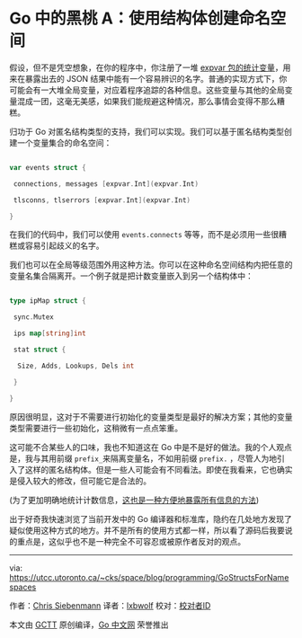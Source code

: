 # Go 中的黑桃 A：使用结构体创建命名空间

假设，但不是凭空想象，在你的程序中，你注册了一堆 [expvar 包的统计变量](https://golang.org/pkg/expvar/)，用来在暴露出去的 JSON 结果中能有一个容易辨识的名字。普通的实现方式下，你可能会有一大堆全局变量，对应着程序追踪的各种信息。这些变量与其他的全局变量混成一团，这毫无美感，如果我们能规避这种情况，那么事情会变得不那么糟糕。

归功于 Go 对匿名结构类型的支持，我们可以实现。我们可以基于匿名结构类型创建一个变量集合的命名空间：

```go

var events struct {

 connections, messages [expvar.Int](expvar.Int)

 tlsconns, tlserrors [expvar.Int](expvar.Int)

}

```

在我们的代码中，我们可以使用 `events.connects` 等等，而不是必须用一些很糟糕或容易引起歧义的名字。

我们也可以在全局等级范围外用这种方法。你可以在这种命名空间结构内把任意的变量名集合隔离开。一个例子就是把计数变量嵌入到另一个结构体中：

```go

type ipMap struct {

 sync.Mutex

 ips map[string]int

 stat struct {

  Size, Adds, Lookups, Dels int

 }

}

```

原因很明显，这对于不需要进行初始化的变量类型是最好的解决方案；其他的变量类型需要进行一些初始化，这稍微有一点点笨重。

这可能不合某些人的口味，我也不知道这在 Go 中是不是好的做法。我的个人观点是，我与其用前缀 `prefix_`来隔离变量名，不如用前缀 `prefix.` ，尽管人为地引入了这样的匿名结构体。但是一些人可能会有不同看法。即使在我看来，它也确实是侵入较大的修改，但可能它是合法的。 

(为了更加明确地统计计数信息，[这也是一种方便地暴露所有信息的方法](https://utcc.utoronto.ca/~cks/space/blog/programming/GoExpvarNotes))

出于好奇我快速浏览了当前开发中的 Go 编译器和标准库，隐约在几处地方发现了疑似使用这种方式的地方。并不是所有的使用方式都一样，所以看了源码后我要说的重点是，这似乎也不是一种完全不可容忍或被原作者反对的观点。

----------------
via: https://utcc.utoronto.ca/~cks/space/blog/programming/GoStructsForNamespaces

作者：[Chris Siebenmann](https://utcc.utoronto.ca/~cks/)
译者：[lxbwolf](https://github.com/lxbwolf)
校对：[校对者ID](https://github.com/校对者ID)

本文由 [GCTT](https://github.com/studygolang/GCTT) 原创编译，[Go 中文网](https://studygolang.com/) 荣誉推出
